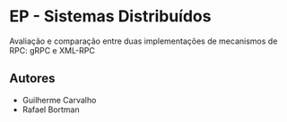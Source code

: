 # EP - Sistemas Distribuídos
Avaliação e comparação entre duas implementações de mecanismos de RPC: gRPC e XML-RPC

## Autores
* Guilherme Carvalho
* Rafael Bortman
